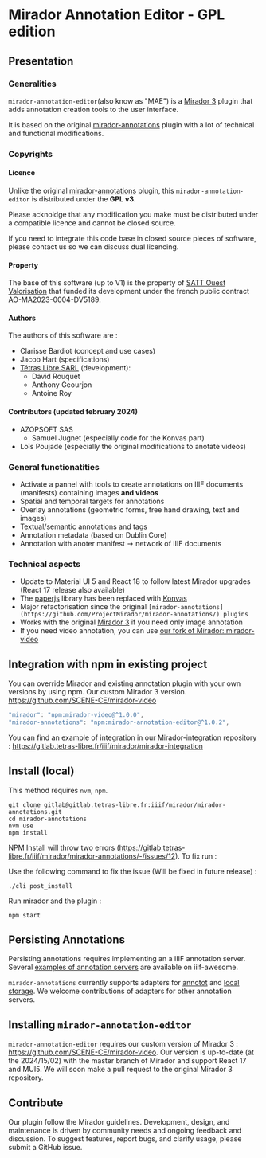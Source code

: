# Mirador Annotation Editor - GPL edition

## Presentation

### Generalities

`mirador-annotation-editor`(also know as "MAE") is a [Mirador 3](https://github.com/projectmirador/mirador) plugin that adds annotation creation tools to the user interface. 

It is based on the original [mirador-annotations](https://github.com/ProjectMirador/mirador-annotations/) plugin with a lot of technical and functional modifications.

### Copyrights

#### Licence

Unlike the original [mirador-annotations](https://github.com/ProjectMirador/mirador-annotations/) plugin, this `mirador-annotation-editor` is distributed under the **GPL v3**.

Please acknoldge that any modification you make must be distributed under a compatible licence and cannot be closed source.

If you need to integrate this code base in closed source pieces of software, please contact us so we can discuss dual licencing. 

#### Property

The base of this software (up to V1) is the property of [SATT Ouest Valorisation](https://www.ouest-valorisation.fr/) that funded its development under the french public contract AO-MA2023-0004-DV5189.

#### Authors 

The authors of this software are :

- Clarisse Bardiot (concept and use cases)
- Jacob Hart (specifications)
- [Tétras Libre SARL](https://tetras-libre.fr) (development):
  - David Rouquet
  - Anthony Geourjon
  - Antoine Roy

#### Contributors (updated february 2024)

- AZOPSOFT SAS 
  - Samuel Jugnet (especially code for the Konvas part)
- Loïs Poujade (especially the original modifications to anotate videos)

### General functionatities 

- Activate a pannel with tools to create annotations on IIIF documents (manifests) containing images **and videos**
- Spatial and temporal targets for annotations
- Overlay annotations (geometric forms, free hand drawing, text and images)
- Textual/semantic annotations and tags
- Annotation metadata (based on Dublin Core)
- Annotation with anoter manifest -> network of IIIF documents

### Technical aspects 

- Update to Material UI 5 and React 18 to follow latest Mirador upgrades (React 17 release also available)
- The [paperjs](http://paperjs.org/ ) library has been replaced with [Konvas](https://konvajs.org) 
- Major refactorisation since the original `[mirador-annotations](https://github.com/ProjectMirador/mirador-annotations/) plugins`
- Works with the original [Mirador 3](https://github.com/projectmirador/mirador) if you need only image annotation
- If you need video annotation, you can use [our fork of Mirador: mirador-video](https://gitlab.tetras-libre.fr/iiif/mirador/mirador-video)


## Integration with npm in existing project

You can override Mirador and existing annotation plugin with your own versions by using npm.
Our custom Mirador 3 version. https://github.com/SCENE-CE/mirador-video

```js
"mirador": "npm:mirador-video@^1.0.0",
"mirador-annotations": "npm:mirador-annotation-editor@^1.0.2",
```

You can find an example of integration in our Mirador-integration repository : https://gitlab.tetras-libre.fr/iiif/mirador/mirador-integration

## Install (local)

This method requires `nvm`, `npm`.

```
git clone gitlab@gitlab.tetras-libre.fr:iiif/mirador/mirador-annotations.git
cd mirador-annotations
nvm use
npm install
```
NPM Install will throw two errors  (https://gitlab.tetras-libre.fr/iiif/mirador/mirador-annotations/-/issues/12). To fix run : 

Use the following command to fix the issue (Will be fixed in future release) : 
```
./cli post_install
```

Run mirador and the plugin :

```
npm start
```

## Persisting Annotations
Persisting annotations requires implementing an a IIIF annotation server. Several [examples of annotation servers](https://github.com/IIIF/awesome-iiif#annotation-servers) are available on iiif-awesome.

`mirador-annotations` currently supports adapters for [annotot](https://github.com/ProjectMirador/mirador-annotations/blob/master/src/AnnototAdapter.js) and [local storage](https://github.com/ProjectMirador/mirador-annotations/blob/master/src/LocalStorageAdapter.js). We welcome contributions of adapters for other annotation servers.

## Installing `mirador-annotation-editor`

`mirador-annotation-editor` requires our custom version of Mirador 3 : https://github.com/SCENE-CE/mirador-video. 
Our version is up-to-date (at the 2024/15/02) with the master branch of Mirador and support React 17 and MUI5. We will soon make a pull request to the original Mirador 3 repository.

## Contribute

Our plugin follow the Mirador guidelines. Development, design, and maintenance is driven by community needs and ongoing feedback and discussion.
To suggest features, report bugs, and clarify usage, please submit a GitHub issue.

